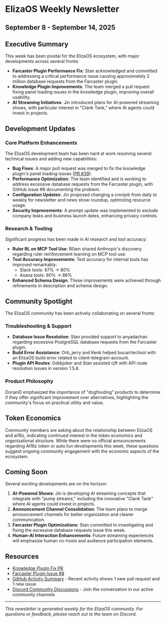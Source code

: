 # ElizaOS Weekly Newsletter
## September 8 - September 14, 2025

## Executive Summary

This week has been pivotal for the ElizaOS ecosystem, with major developments across several fronts:

- **Farcaster Plugin Performance Fix**: Stan acknowledged and committed to addressing a critical performance issue causing approximately 2 million database requests from the Farcaster plugin.
- **Knowledge Plugin Improvements**: The team merged a pull request fixing panel loading issues in the knowledge plugin, improving overall usability.
- **AI Streaming Initiatives**: Jin introduced plans for AI-powered streaming shows, with particular interest in "Clank Tank," where AI agents could invest in projects.

## Development Updates

### Core Platform Enhancements

The ElizaOS development team has been hard at work resolving several technical issues and adding new capabilities:

- **Bug Fixes**: A major pull request was merged to fix the knowledge plugin's panel loading issues ([PR #39](https://github.com/elizaos-plugins/plugin-knowledge/pull/39)).
- **Performance Optimization**: The team identified and is working to address excessive database requests from the Farcaster plugin, with GitHub issue #8 documenting the problem.
- **Configuration Updates**: Jin proposed changing a cronjob from daily to weekly for newsletter and news show roundup, optimizing resource usage.
- **Security Improvements**: A prompt update was implemented to exclude company leaks and business launch dates, enhancing privacy controls.

### Research & Tooling

Significant progress has been made in AI research and tool accuracy:

- **Ruler RL on MCP Tool Use**: R0am shared Anthropic's discovery regarding ruler reinforcement learning on MCP tool use.
- **Tool Accuracy Improvements**: Test accuracy for internal tools has improved remarkably:
  - Slack tools: 67% → 80%
  - Asana tools: 80% → 86%
- **Enhanced Schema Design**: These improvements were achieved through refinements in description and schema design.

## Community Spotlight

The ElizaOS community has been actively collaborating on several fronts:

### Troubleshooting & Support

- **Database Issue Resolution**: Stan provided support to anyadachan regarding excessive PostgreSQL database requests from the Farcaster plugin.
- **Build Error Assistance**: Orb_jerry and Kenk helped bucarrtechsol with an ElizaOS build error related to client-telegram-account.
- **Plugin API Routes**: 0xbbjoker and Stan assisted cjft with API route resolution issues in version 1.5.8.

### Product Philosophy

DorianD emphasized the importance of "dogfooding" products to determine if they offer significant improvement over alternatives, highlighting the community's focus on practical utility and value.

## Token Economics

Community members are asking about the relationship between ElizaOS and ai16z, indicating continued interest in the token economics and organizational structure. While there were no official announcements regarding AI16z token or auto.fun developments this week, these questions suggest ongoing community engagement with the economic aspects of the ecosystem.

## Coming Soon

Several exciting developments are on the horizon:

1. **AI-Powered Shows**: Jin is developing AI streaming concepts that integrate with "pump streams," including the innovative "Clank Tank" where AI agents could invest in projects.
2. **Announcement Channel Consolidation**: The team plans to merge announcement channels for better organization and clearer communication.
3. **Farcaster Plugin Optimizations**: Stan committed to investigating and fixing the excessive database requests issue this week.
4. **Human-AI Interaction Enhancements**: Future streaming experiences will emphasize human co-hosts and audience participation elements.

## Resources

- [Knowledge Plugin Fix PR](https://github.com/elizaos-plugins/plugin-knowledge/pull/39)
- [Farcaster Plugin Issue #8](https://github.com/elizaos-plugins/plugin-farcaster/issues/8)
- [GitHub Activity Summary](https://github.com/elizaOS/eliza) - Recent activity shows 1 new pull request and 1 new issue
- [Discord Community Discussions](https://discord.gg/elizaos) - Join the conversation in our active community channels

---

*This newsletter is generated weekly for the ElizaOS community. For questions or feedback, please reach out to the team on Discord.*